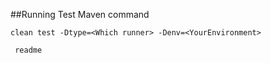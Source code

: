 ##Running Test Maven command

````
clean test -Dtype=<Which runner> -Denv=<YourEnvironment>

````
``
readme``